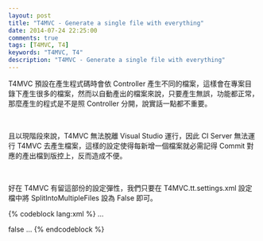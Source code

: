 ```yaml
---
layout: post
title: "T4MVC - Generate a single file with everything"
date: 2014-07-24 22:25:00
comments: true
tags: [T4MVC, T4]
keywords: "T4MVC, T4"
description: "T4MVC - Generate a single file with everything"
---
```


T4MVC 預設在產生程式碼時會依 Controller 產生不同的檔案，這樣會在專案目錄下產生很多的檔案，然而以自動產出的檔案來說，只要產生無誤，功能都正常，那麼產生的程式是不是照 Controller 分開，說實話一點都不重要。  

<!-- More -->

<br/>

且以現階段來說，T4MVC 無法脫離 Visual Studio 運行，因此 CI Server 無法運行 T4MVC 去產生檔案，這樣的設定使得每新增一個檔案就必需記得 Commit 對應的產出檔到版控上，反而造成不便。

<br/>

好在 T4MVC 有留這部份的設定彈性，我們只要在 T4MVC.tt.settings.xml 設定檔中將 SplitIntoMultipleFiles 設為 False 即可。  

{% codeblock lang:xml %}
...
<!-- If true,the template output will be split into multiple files. -->
<SplitIntoMultipleFiles>false</SplitIntoMultipleFiles>
...
{% endcodeblock %}
